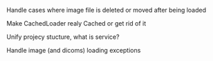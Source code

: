 Handle cases where image file is deleted or moved after being loaded

Make CachedLoader realy Cached or get rid of it

Unify projecy stucture, what is service?

Handle image (and dicoms) loading exceptions


